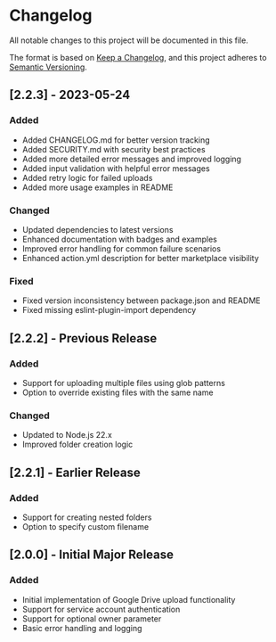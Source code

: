 # Changelog

All notable changes to this project will be documented in this file.

The format is based on [Keep a Changelog](https://keepachangelog.com/en/1.0.0/),
and this project adheres to [Semantic Versioning](https://semver.org/spec/v2.0.0.html).

## [2.2.3] - 2023-05-24

### Added
- Added CHANGELOG.md for better version tracking
- Added SECURITY.md with security best practices
- Added more detailed error messages and improved logging
- Added input validation with helpful error messages
- Added retry logic for failed uploads
- Added more usage examples in README

### Changed
- Updated dependencies to latest versions
- Enhanced documentation with badges and examples
- Improved error handling for common failure scenarios
- Enhanced action.yml description for better marketplace visibility

### Fixed
- Fixed version inconsistency between package.json and README
- Fixed missing eslint-plugin-import dependency

## [2.2.2] - Previous Release

### Added
- Support for uploading multiple files using glob patterns
- Option to override existing files with the same name

### Changed
- Updated to Node.js 22.x
- Improved folder creation logic

## [2.2.1] - Earlier Release

### Added
- Support for creating nested folders
- Option to specify custom filename

## [2.0.0] - Initial Major Release

### Added
- Initial implementation of Google Drive upload functionality
- Support for service account authentication
- Support for optional owner parameter
- Basic error handling and logging

